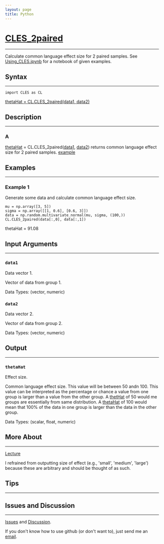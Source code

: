 ```yaml
---
layout: page
title: Python
---
```


# [CLES_2paired](https://github.com/tulimid1/CLES/blob/main/CLES/CLES.py)
---

Calculate common language effect size for 2 paired samples. See [Using_CLES.ipynb](https://github.com/tulimid1/CLES/blob/main/Using_CLES.ipynb) for a notebook of given examples. 

## Syntax
---
    import CLES as CL

[thetaHat = CL.CLES_2paired(data1, data2)](#a)

## Description
---
### A
[thetaHat](#thetahat) = CL.CLES_2paired([data1](#data1), [data2](#data2)) returns common language effect size for 2 paired samples. [example](#example-1)

## Examples 
---
### Example 1
Generate some data and calculate common language effect size. 

    mu = np.array([3, 5])
    sigma = np.array([[1, 0.6], [0.6, 3]])
    data = np.random.multivariate_normal(mu, sigma, (100,))
    CL.CLES_2paired(data[:,0], data[:,1])

thetaHat = 91.08

## Input Arguments
---
### ```data1```
Data vector 1. 

Vector of data from group 1. 

Data Types: (vector, numeric)

### ```data2```
Data vector 2. 

Vector of data from group 2. 

Data Types: (vector, numeric)

## Output
---

### ```thetaHat```
Effect size. 

Common language effect size. This value will be between 50 andn 100. This value can be interpreted as the percentage or chance a value from one group is larger than a value from the other group. A [thetHat](#thetahat) of 50 would me groups are essentially from same distribution. A [thetaHat](#thetahat) of 100 would mean that 100% of the data in one group is larger than the data in the other group. 

Data Types: (scalar, float, numeric)

## More About 
---

[Lecture](https://github.com/joshcash9/Statistics_BME/blob/master/04_effect_power.pdf)

I refrained from outputting size of effect (e.g., 'small', 'medium', 'large') because these are arbitrary and should be thought of as such. 

## Tips 
---

## Issues and Discussion 
---

[Issues](https://github.com/tulimid1/CLES/issues) and [Discussion](https://github.com/tulimid1/CLES/discussions).

If you don't know how to use github (or don't want to), just send me an [email](mailto:tulimid@udel.edu). 
